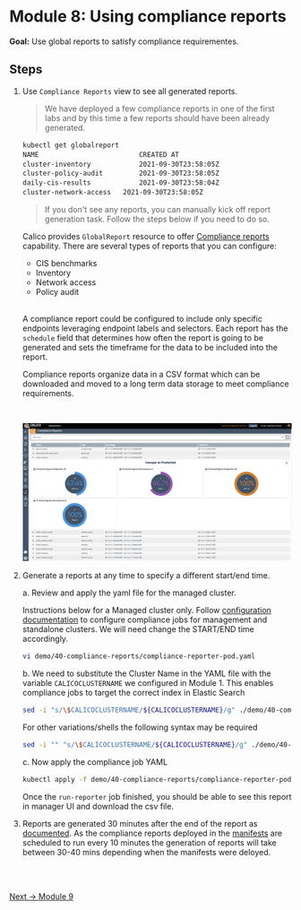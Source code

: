 # Module 8: Using compliance reports

**Goal:** Use global reports to satisfy compliance requirementes.

## Steps

1. Use `Compliance Reports` view to see all generated reports.

    >We have deployed a few compliance reports in one of the first labs and by this time a few reports should have been already generated. 
    ```bash
    kubectl get globalreport                                                          
    NAME                         CREATED AT
    cluster-inventory            2021-09-30T23:58:05Z
    cluster-policy-audit         2021-09-30T23:58:05Z
    daily-cis-results            2021-09-30T23:58:04Z
    cluster-network-access   2021-09-30T23:58:05Z
    ```

    >If you don't see any reports, you can manually kick off report generation task. Follow the steps below if you need to do so.

    Calico provides `GlobalReport` resource to offer [Compliance reports](https://docs.tigera.io/v3.9/compliance/overview) capability. There are several types of reports that you can configure:

    - CIS benchmarks
    - Inventory
    - Network access
    - Policy audit

    <br>

    A compliance report could be configured to include only specific endpoints leveraging endpoint labels and selectors. Each report has the `schedule` field that determines how often the report is going to be generated and sets the timeframe for the data to be included into the report.

    Compliance reports organize data in a CSV format which can be downloaded and moved to a long term data storage to meet compliance requirements.
    
    <br>

    ![compliance report](../img/compliance-report.png)

2. Generate a reports at any time to specify a different start/end time.
   
   a. Review and apply the yaml file for the managed cluster.

    Instructions below for a Managed cluster only. Follow [configuration documentation](https://docs.tigera.io/compliance/overview#run-reports) to configure compliance jobs for management and standalone clusters. We will need change the START/END time accordingly.

   ```bash
   vi demo/40-compliance-reports/compliance-reporter-pod.yaml
   ```

   b. We need to substitute the Cluster Name in the YAML file with the variable `CALICOCLUSTERNAME` we configured in Module 1. This enables compliance jobs to target the correct index in Elastic Search
	```bash
	sed -i "s/\$CALICOCLUSTERNAME/${CALICOCLUSTERNAME}/g" ./demo/40-compliance-reports/compliance-reporter-pod.yaml
	```
	For other variations/shells the following syntax may be required

	```bash
	sed -i "" "s/\$CALICOCLUSTERNAME/${CALICOCLUSTERNAME}/g" ./demo/40-compliance-reports/compliance-reporter-pod.yaml
	```

    c. Now apply the compliance job YAML
	```bash
	kubectl apply -f demo/40-compliance-reports/compliance-reporter-pod.yaml
	```

    Once the `run-reporter` job finished, you should be able to see this report in manager UI and download the csv file. 

3. Reports are generated 30 minutes after the end of the report as [documented](https://docs.tigera.io/v3.9/compliance/overview#change-the-default-report-generation-time). As the compliance reports deployed in the [manifests](https://github.com/tigera-solutions/calicocloud-aks-workshop/tree/main/demo/40-compliance-reports) are scheduled to run every 10 minutes the generation of reports will take between 30-40 mins depending when the manifests were deloyed.
<br>

<br>



[Next -> Module 9](../modules/using-alerts.md)